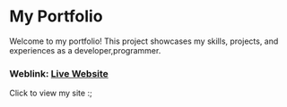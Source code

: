 # My Portfolio
Welcome to my portfolio! This project showcases my skills, projects, and experiences as a developer,programmer.

### Weblink: [Live Website](https://9604-2405-201-c007-6827-d99d-6ef8-f998-c950.ngrok-free.app)
Click to view my site :;

